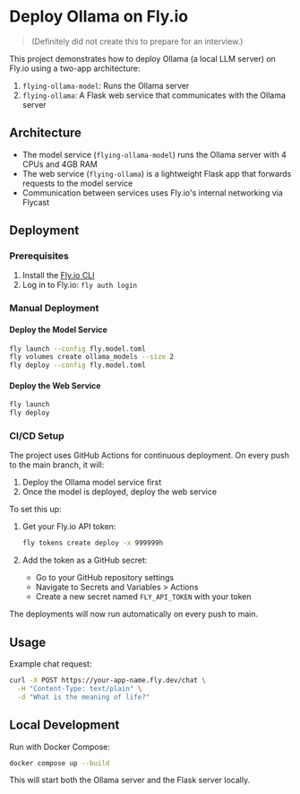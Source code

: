 # Deploy Ollama on Fly.io

> (Definitely did not create this to prepare for an interview.)

This project demonstrates how to deploy Ollama (a local LLM server) on Fly.io using a two-app architecture:

1. `flying-ollama-model`: Runs the Ollama server
2. `flying-ollama`: A Flask web service that communicates with the Ollama server

## Architecture

- The model service (`flying-ollama-model`) runs the Ollama server with 4 CPUs and 4GB RAM
- The web service (`flying-ollama`) is a lightweight Flask app that forwards requests to the model service
- Communication between services uses Fly.io's internal networking via Flycast

## Deployment

### Prerequisites

1. Install the [Fly.io CLI](https://fly.io/docs/hands-on/install-flyctl/)
2. Log in to Fly.io: `fly auth login`

### Manual Deployment

#### Deploy the Model Service

```bash
fly launch --config fly.model.toml
fly volumes create ollama_models --size 2
fly deploy --config fly.model.toml
```

#### Deploy the Web Service

```bash
fly launch
fly deploy
```

### CI/CD Setup

The project uses GitHub Actions for continuous deployment. On every push to the main branch, it will:
1. Deploy the Ollama model service first
2. Once the model is deployed, deploy the web service

To set this up:

1. Get your Fly.io API token:
   ```bash
   fly tokens create deploy -x 999999h
   ```

2. Add the token as a GitHub secret:
   - Go to your GitHub repository settings
   - Navigate to Secrets and Variables > Actions
   - Create a new secret named `FLY_API_TOKEN` with your token

The deployments will now run automatically on every push to main.

## Usage
Example chat request:

```bash
curl -X POST https://your-app-name.fly.dev/chat \
  -H "Content-Type: text/plain" \
  -d "What is the meaning of life?"
```

## Local Development

Run with Docker Compose:
   ```bash
   docker compose up --build
   ```

This will start both the Ollama server and the Flask server locally.
